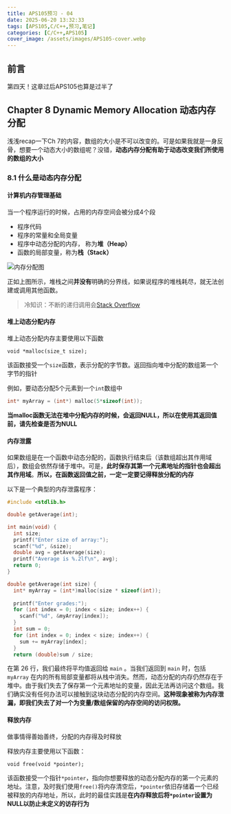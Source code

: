 ```yaml
---
title: APS105预习 - 04
date: 2025-06-20 13:32:33
tags: [APS105,C/C++,预习,笔记]
categories: [C/C++,APS105]
cover_image: /assets/images/APS105-cover.webp
---
```


## 前言

第四天！这章过后APS105也算是过半了

## Chapter 8 Dynamic Memory Allocation 动态内存分配

浅浅recap一下Ch 7的内容，数组的大小是不可以改变的。可是如果我就是一身反骨，想要一个动态大小的数组呢？没错，**动态内存分配有助于动态改变我们所使用的数组的大小**

### 8.1 什么是动态内存分配

#### 计算机内存管理基础

当一个程序运行的时候，占用的内存空间会被分成4个段

- 程序代码
- 程序的常量和全局变量
- 程序中动态分配的内存， 称为**堆（Heap）**
- 函数的局部变量，称为**栈（Stack）**

![内存分配图](memory-piece.png)

正如上图所示，堆栈之间**并没有**明确的分界线，如果说程序的堆栈耗尽，就无法创建或调用其他函数。

> 冷知识：不断的递归调用会[Stack Overflow](https://stackoverflow.com/)

#### 堆上动态分配内存

堆上动态分配内存主要使用以下函数

`void *malloc(size_t size);`

该函数接受一个`size`函数，表示分配的字节数。返回指向堆中分配的数组第一个字节的指针

例如，要动态分配5个元素到一个`int`数组中

``````C
int* myArray = (int*) malloc(5*sizeof(int));
``````

**当malloc函数无法在堆中分配内存的时候，会返回NULL，所以在使用其返回值前，请先检查是否为NULL**

#### 内存泄露

如果数组是在一个函数中动态分配的，函数执行结束后（该数组超出其作用域后），数组会依然存储于堆中。可是，**此时保存其第一个元素地址的指针也会超出其作用域**。**所以，在函数返回值之前，一定一定要记得释放分配的内存**

以下是一个典型的内存泄露程序：

``````C
#include <stdlib.h>

double getAverage(int);

int main(void) {
  int size;
  printf("Enter size of array:");
  scanf("%d", &size);
  double avg = getAverage(size);
  printf("Average is %.2lf\n", avg);
  return 0;
}

double getAverage(int size) {
  int* myArray = (int*)malloc(size * sizeof(int));
  
  printf("Enter grades:");
  for (int index = 0; index < size; index++) {
    scanf("%d", &myArray[index]);
  }
  int sum = 0;
  for (int index = 0; index < size; index++) {
    sum += myArray[index];
  }
  return (double)sum / size;
``````

在第 26 行，我们最终将平均值返回给 `main` 。当我们返回到 `main` 时，包括 `myArray` 在内的所有局部变量都将从栈中消失。然而，动态分配的内存仍然存在于堆中。由于我们失去了保存第一个元素地址的变量，因此无法再访问这个数组。我们确实没有任何办法可以接触到这块动态分配的内存空间。**这种现象被称为内存泄漏，即我们失去了对一个为变量/数组保留的内存空间的访问权限。**

#### 释放内存

做事情得善始善终，分配的内存得及时释放

释放内存主要使用以下函数：

`void free(void *pointer);`

该函数接受一个指针`*pointer`，指向你想要释放的动态分配内存的第一个元素的地址。注意，及时我们使用`free()`将内存清空后，`*pointer`依旧存储着一个已经被释放的内存地址，所以，此时的最佳实践是**在内存释放后将`*pointer`设置为NULL以防止未定义的访存行为**







